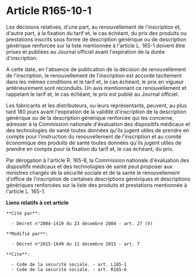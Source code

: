 # Article R165-10-1

Les décisions relatives, d'une part, au renouvellement de l'inscription et, d'autre part, à la fixation du tarif et, le cas
échéant, du prix des produits ou prestations inscrits sous forme de description générique ou de description générique
renforcée sur la liste mentionnée à l'article L. 165-1 doivent être prises et publiées au Journal officiel avant l'expiration
de la durée d'inscription.

A cette date, en l'absence de publication de la décision de renouvellement de l'inscription, le renouvellement de
l'inscription est accordé tacitement dans les mêmes conditions et le tarif et, le cas échéant, le prix en vigueur
antérieurement sont reconduits. Un avis mentionnant ce renouvellement et rappelant le tarif et, le cas échéant, le prix est
publié au Journal officiel. 

Les fabricants et les distributeurs, ou leurs représentants, peuvent, au plus tard 180 jours avant l'expiration de la
validité d'inscription de la description générique ou de la description générique renforcée qui les concerne, adresser à la
Commission nationale d'évaluation des dispositifs médicaux et des technologies de santé toutes données qu'ils jugent utiles
de prendre en compte pour l'instruction du renouvellement de l'inscription et au comité économique des produits de santé
toutes données qu'ils jugent utiles de prendre en compte pour la fixation du tarif et, le cas échéant, du prix. 

Par dérogation à l'article R. 165-6, la Commission nationale d'évaluation des dispositifs médicaux et des technologies de
santé peut proposer aux ministres chargés de la sécurité sociale et de la santé le renouvellement d'office de l'inscription
de certaines descriptions génériques et descriptions génériques renforcées sur la liste des produits et prestations
mentionnée à l'article L. 165-1.

**Liens relatifs à cet article**

	**Cité par**:

	  - Décret n°2004-1419 du 23 décembre 2004 - art. 27 (V)

	**Modifié par**:

	  - Décret n°2015-1649 du 11 décembre 2015 - art. 7

	**Cite**:

	  - Code de la sécurité sociale. - art. L165-1
	  - Code de la sécurité sociale. - art. R165-6
